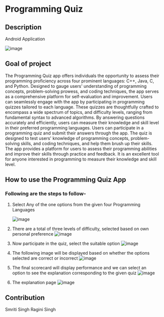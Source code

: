 # Programming Quiz
## Description
Android Application 

![image](https://i.ibb.co/qRkkQ6w/Picture9.jpg) 

## Goal of project
The Programming Quiz app offers individuals the opportunity to assess their programming proficiency across four prominent languages: C++, Java, C, and Python. Designed to gauge users' understanding of programming concepts, problem-solving prowess, and coding techniques, the app serves as a comprehensive platform for self-evaluation and improvement.
Users can seamlessly engage with the app by participating in programming quizzes tailored to each language. These quizzes are thoughtfully crafted to encompass a wide spectrum of topics, and difficulty levels, ranging from fundamental syntax to advanced algorithms. By answering questions accurately and efficiently, users can measure their knowledge and skill level in their preferred programming languages.
Users can participate in a programming quiz and submit their answers through the app. The quiz is designed to test users' knowledge of programming concepts, problem-solving skills, and coding techniques, and help them brush up their skills.
The app provides a platform for users to assess their programming abilities and improve their skills through practice and feedback. It is an excellent tool for anyone interested in programming to measure their knowledge and skill level.
## How to use the Programming Quiz App
### Following are the steps to follow-
1. Select Any of the one options from the given four Programming Languages
   
   ![image](https://i.ibb.co/XpjsVGt/Picture8.jpg)
   
3. There are a total of three levels of difficulty, selected based on own personal preference
   ![image](https://i.ibb.co/Xywm6PP/Picture7.jpg) 
4. Now participate in the quiz, select the suitable option
    ![image](https://i.ibb.co/6Pwfx1b/Picture6.jpg)
5. The following image will be displayed based on whether the options selected are correct or incorrect
    ![image](https://i.ibb.co/9gHR2t0/Whats-App-Image-2024-09-15-at-16-34-46-29a3a78d.jpg)
6. The final scorecard will display performance and we can select an option to see the explanation corresponding to the given quiz
    ![image](https://i.ibb.co/sqrHRT1/Picture5.jpg)
7. The explanation page
    ![image](https://i.ibb.co/s9rqFxp/Picture10.jpg)
## Contribution
Smriti Singh
Ragini Singh
